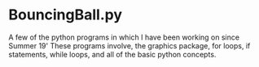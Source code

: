 # BouncingBall.py
A few of the python programs in which I have been working on since Summer 19'
These programs involve, the graphics package, for loops, if statements, while loops,
and all of the basic python concepts.


